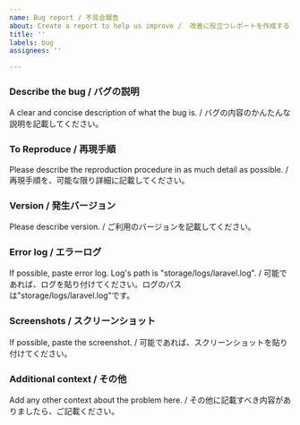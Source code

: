 ```yaml
---
name: Bug report / 不具合報告
about: Create a report to help us improve /  改善に役立つレポートを作成する
title: ''
labels: bug
assignees: ''

---
```


### Describe the bug / バグの説明
A clear and concise description of what the bug is. / バグの内容のかんたんな説明を記載してください。


### To Reproduce / 再現手順
Please describe the reproduction procedure in as much detail as possible. / 再現手順を、可能な限り詳細に記載してください。


### Version / 発生バージョン
Please describe version. / ご利用のバージョンを記載してください。


### Error log / エラーログ
If possible, paste error log. Log's path is "storage/logs/laravel.log". / 可能であれば、ログを貼り付けてください。ログのパスは"storage/logs/laravel.log"です。


### Screenshots / スクリーンショット
If possible, paste the screenshot. / 可能であれば、スクリーンショットを貼り付けてください。


### Additional context / その他  
Add any other context about the problem here. / その他に記載すべき内容がありましたら、ご記載ください。

